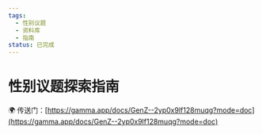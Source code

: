 ```yaml
---
tags:
  - 性别议题
  - 资料库
  - 指南
status: 已完成
---
```

# 性别议题探索指南

🌍  传送门：[https://gamma.app/docs/GenZ--2yp0x9lf128muqg?mode=doc](https://gamma.app/docs/GenZ--2yp0x9lf128muqg?mode=doc)

